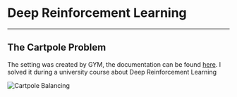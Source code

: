 # Deep Reinforcement Learning
---

## The Cartpole Problem
The setting was created by GYM, the documentation can be found [here](https://www.gymlibrary.dev/environments/classic_control/cart_pole/).
I solved it during a university course about Deep Reinforcement Learning


![Cartpole Balancing](https://www.gymlibrary.dev/_images/cart_pole.gif)

